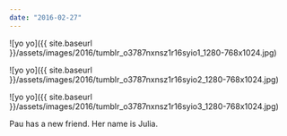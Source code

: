 ```yaml
---
date: "2016-02-27"
---
```


![yo yo]({{ site.baseurl }}/assets/images/2016/tumblr_o3787nxnsz1r16syio1_1280-768x1024.jpg)

![yo yo]({{ site.baseurl }}/assets/images/2016/tumblr_o3787nxnsz1r16syio2_1280-768x1024.jpg)

![yo yo]({{ site.baseurl }}/assets/images/2016/tumblr_o3787nxnsz1r16syio3_1280-768x1024.jpg)

Pau has a new friend. Her name is Julia.
